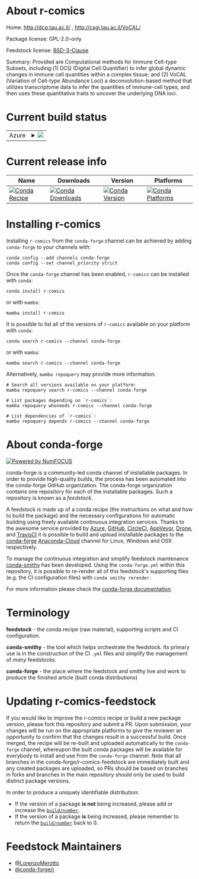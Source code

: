 About r-comics
==============

Home: http://dcq.tau.ac.il/ , http://csgi.tau.ac.il/VoCAL/

Package license: GPL-2.0-only

Feedstock license: [BSD-3-Clause](https://github.com/conda-forge/r-comics-feedstock/blob/main/LICENSE.txt)

Summary: Provided are Computational methods for Immune Cell-type Subsets, including:(1) DCQ (Digital Cell Quantifier) to infer global dynamic changes in immune cell quantities within a complex tissue; and (2) VoCAL (Variation of Cell-type Abundance Loci) a deconvolution-based method that utilizes transcriptome data to infer the quantities of immune-cell types, and then uses these quantitative traits to uncover the underlying DNA loci.

Current build status
====================


<table>
    
  <tr>
    <td>Azure</td>
    <td>
      <details>
        <summary>
          <a href="https://dev.azure.com/conda-forge/feedstock-builds/_build/latest?definitionId=15499&branchName=main">
            <img src="https://dev.azure.com/conda-forge/feedstock-builds/_apis/build/status/r-comics-feedstock?branchName=main">
          </a>
        </summary>
        <table>
          <thead><tr><th>Variant</th><th>Status</th></tr></thead>
          <tbody><tr>
              <td>linux_64_r_base4.1</td>
              <td>
                <a href="https://dev.azure.com/conda-forge/feedstock-builds/_build/latest?definitionId=15499&branchName=main">
                  <img src="https://dev.azure.com/conda-forge/feedstock-builds/_apis/build/status/r-comics-feedstock?branchName=main&jobName=linux&configuration=linux_64_r_base4.1" alt="variant">
                </a>
              </td>
            </tr><tr>
              <td>linux_64_r_base4.2</td>
              <td>
                <a href="https://dev.azure.com/conda-forge/feedstock-builds/_build/latest?definitionId=15499&branchName=main">
                  <img src="https://dev.azure.com/conda-forge/feedstock-builds/_apis/build/status/r-comics-feedstock?branchName=main&jobName=linux&configuration=linux_64_r_base4.2" alt="variant">
                </a>
              </td>
            </tr><tr>
              <td>osx_64_r_base4.1</td>
              <td>
                <a href="https://dev.azure.com/conda-forge/feedstock-builds/_build/latest?definitionId=15499&branchName=main">
                  <img src="https://dev.azure.com/conda-forge/feedstock-builds/_apis/build/status/r-comics-feedstock?branchName=main&jobName=osx&configuration=osx_64_r_base4.1" alt="variant">
                </a>
              </td>
            </tr><tr>
              <td>osx_64_r_base4.2</td>
              <td>
                <a href="https://dev.azure.com/conda-forge/feedstock-builds/_build/latest?definitionId=15499&branchName=main">
                  <img src="https://dev.azure.com/conda-forge/feedstock-builds/_apis/build/status/r-comics-feedstock?branchName=main&jobName=osx&configuration=osx_64_r_base4.2" alt="variant">
                </a>
              </td>
            </tr><tr>
              <td>win_64</td>
              <td>
                <a href="https://dev.azure.com/conda-forge/feedstock-builds/_build/latest?definitionId=15499&branchName=main">
                  <img src="https://dev.azure.com/conda-forge/feedstock-builds/_apis/build/status/r-comics-feedstock?branchName=main&jobName=win&configuration=win_64_" alt="variant">
                </a>
              </td>
            </tr>
          </tbody>
        </table>
      </details>
    </td>
  </tr>
</table>

Current release info
====================

| Name | Downloads | Version | Platforms |
| --- | --- | --- | --- |
| [![Conda Recipe](https://img.shields.io/badge/recipe-r--comics-green.svg)](https://anaconda.org/conda-forge/r-comics) | [![Conda Downloads](https://img.shields.io/conda/dn/conda-forge/r-comics.svg)](https://anaconda.org/conda-forge/r-comics) | [![Conda Version](https://img.shields.io/conda/vn/conda-forge/r-comics.svg)](https://anaconda.org/conda-forge/r-comics) | [![Conda Platforms](https://img.shields.io/conda/pn/conda-forge/r-comics.svg)](https://anaconda.org/conda-forge/r-comics) |

Installing r-comics
===================

Installing `r-comics` from the `conda-forge` channel can be achieved by adding `conda-forge` to your channels with:

```
conda config --add channels conda-forge
conda config --set channel_priority strict
```

Once the `conda-forge` channel has been enabled, `r-comics` can be installed with `conda`:

```
conda install r-comics
```

or with `mamba`:

```
mamba install r-comics
```

It is possible to list all of the versions of `r-comics` available on your platform with `conda`:

```
conda search r-comics --channel conda-forge
```

or with `mamba`:

```
mamba search r-comics --channel conda-forge
```

Alternatively, `mamba repoquery` may provide more information:

```
# Search all versions available on your platform:
mamba repoquery search r-comics --channel conda-forge

# List packages depending on `r-comics`:
mamba repoquery whoneeds r-comics --channel conda-forge

# List dependencies of `r-comics`:
mamba repoquery depends r-comics --channel conda-forge
```


About conda-forge
=================

[![Powered by
NumFOCUS](https://img.shields.io/badge/powered%20by-NumFOCUS-orange.svg?style=flat&colorA=E1523D&colorB=007D8A)](https://numfocus.org)

conda-forge is a community-led conda channel of installable packages.
In order to provide high-quality builds, the process has been automated into the
conda-forge GitHub organization. The conda-forge organization contains one repository
for each of the installable packages. Such a repository is known as a *feedstock*.

A feedstock is made up of a conda recipe (the instructions on what and how to build
the package) and the necessary configurations for automatic building using freely
available continuous integration services. Thanks to the awesome service provided by
[Azure](https://azure.microsoft.com/en-us/services/devops/), [GitHub](https://github.com/),
[CircleCI](https://circleci.com/), [AppVeyor](https://www.appveyor.com/),
[Drone](https://cloud.drone.io/welcome), and [TravisCI](https://travis-ci.com/)
it is possible to build and upload installable packages to the
[conda-forge](https://anaconda.org/conda-forge) [Anaconda-Cloud](https://anaconda.org/)
channel for Linux, Windows and OSX respectively.

To manage the continuous integration and simplify feedstock maintenance
[conda-smithy](https://github.com/conda-forge/conda-smithy) has been developed.
Using the ``conda-forge.yml`` within this repository, it is possible to re-render all of
this feedstock's supporting files (e.g. the CI configuration files) with ``conda smithy rerender``.

For more information please check the [conda-forge documentation](https://conda-forge.org/docs/).

Terminology
===========

**feedstock** - the conda recipe (raw material), supporting scripts and CI configuration.

**conda-smithy** - the tool which helps orchestrate the feedstock.
                   Its primary use is in the construction of the CI ``.yml`` files
                   and simplify the management of *many* feedstocks.

**conda-forge** - the place where the feedstock and smithy live and work to
                  produce the finished article (built conda distributions)


Updating r-comics-feedstock
===========================

If you would like to improve the r-comics recipe or build a new
package version, please fork this repository and submit a PR. Upon submission,
your changes will be run on the appropriate platforms to give the reviewer an
opportunity to confirm that the changes result in a successful build. Once
merged, the recipe will be re-built and uploaded automatically to the
`conda-forge` channel, whereupon the built conda packages will be available for
everybody to install and use from the `conda-forge` channel.
Note that all branches in the conda-forge/r-comics-feedstock are
immediately built and any created packages are uploaded, so PRs should be based
on branches in forks and branches in the main repository should only be used to
build distinct package versions.

In order to produce a uniquely identifiable distribution:
 * If the version of a package **is not** being increased, please add or increase
   the [``build/number``](https://docs.conda.io/projects/conda-build/en/latest/resources/define-metadata.html#build-number-and-string).
 * If the version of a package **is** being increased, please remember to return
   the [``build/number``](https://docs.conda.io/projects/conda-build/en/latest/resources/define-metadata.html#build-number-and-string)
   back to 0.

Feedstock Maintainers
=====================

* [@LorenzoMerotto](https://github.com/LorenzoMerotto/)
* [@conda-forge/r](https://github.com/conda-forge/r/)

